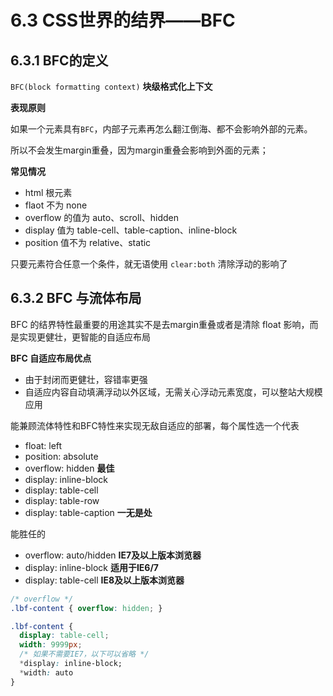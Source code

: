 # 6.3 CSS世界的结界——BFC

## 6.3.1 BFC的定义

```BFC(block formatting context)``` **块级格式化上下文**

**表现原则**

如果一个元素具有```BFC```，内部子元素再怎么翻江倒海、都不会影响外部的元素。

所以不会发生margin重叠，因为margin重叠会影响到外面的元素；

**常见情况**

- html 根元素
- flaot 不为 none
- overflow 的值为 auto、scroll、hidden
- display 值为 table-cell、table-caption、inline-block
- position 值不为 relative、static

只要元素符合任意一个条件，就无语使用 ```clear:both``` 清除浮动的影响了

## 6.3.2 BFC 与流体布局

BFC 的结界特性最重要的用途其实不是去margin重叠或者是清除 float 影响，而是实现更健壮，更智能的自适应布局

**BFC 自适应布局优点**
- 由于封闭而更健壮，容错率更强
- 自适应内容自动填满浮动以外区域，无需关心浮动元素宽度，可以整站大规模应用

能兼顾流体特性和BFC特性来实现无敌自适应的部署，每个属性选一个代表
- float: left
- position: absolute
- overflow: hidden **最佳**
- display: inline-block
- display: table-cell
- display: table-row
- display: table-caption **一无是处**

能胜任的
- overflow: auto/hidden **IE7及以上版本浏览器**
- display: inline-block **适用于IE6/7**
- display: table-cell **IE8及以上版本浏览器**

```css
/* overflow */
.lbf-content { overflow: hidden; }

.lbf-content {
  display: table-cell;
  width: 9999px;
  /* 如果不需要IE7，以下可以省略 */
  *display: inline-block;
  *width: auto
}
```
